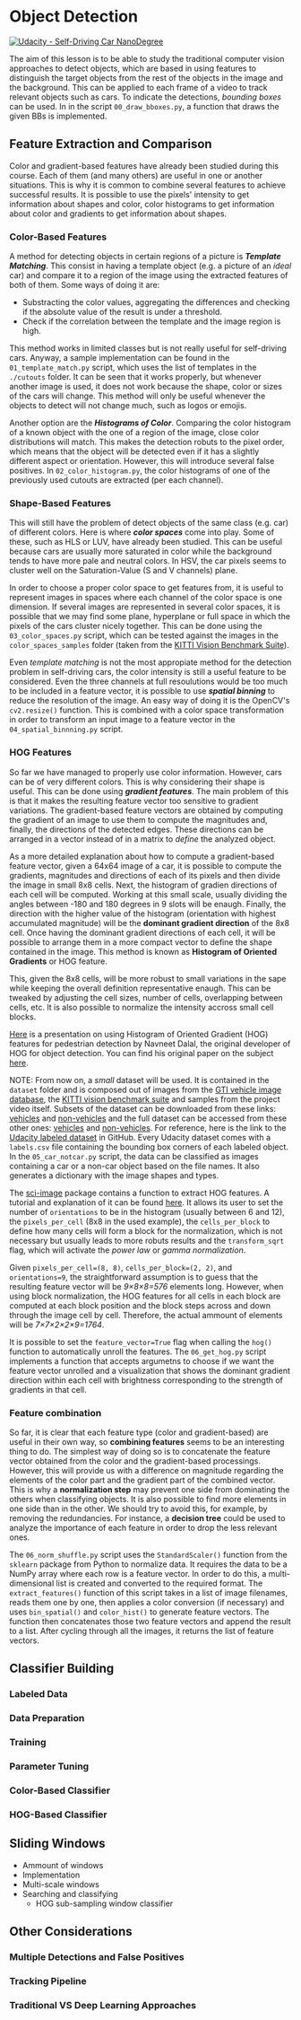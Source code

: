 # Object Detection

[![Udacity - Self-Driving Car NanoDegree](https://s3.amazonaws.com/udacity-sdc/github/shield-carnd.svg)](http://www.udacity.com/drive)

The aim of this lesson is to be able to study the traditional computer vision approaches to detect objects, which are based in using features to distinguish the target objects from the rest of the objects in the image and the background. This can be applied to each frame of a video to track relevant objects such as cars. To indicate the detections, *bounding boxes* can be used. In in the script `00_draw_bboxes.py`, a function that draws the given BBs is implemented. 


## Feature Extraction and Comparison
Color and gradient-based features have already been studied during this course. Each of them (and many others) are useful in one or another situations. This is why it is common to combine several features to achieve successful results. It is possible to use the pixels' intensity to get information about shapes and color, color histograms to get information about color and gradients to get information about shapes.

### Color-Based Features
A method for detecting objects in certain regions of a picture is ***Template Matching***. This consist in having a template object (e.g. a picture of an *ideal* car) and compare it to a region of the image using the extracted features of both of them. Some ways of doing it are:

- Substracting the color values, aggregating the differences and checking if the absolute value of the result is under a threshold.
- Check if the correlation between the template and the image region is high.

This method works in limited classes but is not really useful for self-driving cars. Anyway, a sample implementation can be found in the `01_template_match.py` script, which uses the list of templates in the `./cutouts` folder. It can be seen that it works properly, but whenever another image is used, it does not work because the shape, color or sizes of the cars will change. This method will only be useful whenever the objects to detect will not change much, such as logos or emojis.

Another option are the ***Histograms of Color***. Comparing the color histogram of a known object with the one of a region of the image, close color distributions will match. This makes the detection robuts to the pixel order, which means that the object will be detected even if it has a slightly different aspect or orientation. However, this will introduce several false positives. In `02_color_histogram.py`, the color histograms of one of the previously used cutouts are extracted (per each channel).

### Shape-Based Features
This will still have the problem of detect objects of the same class (e.g. car) of different colors. Here is where ***color spaces*** come into play. Some of these, such as HLS or LUV, have already been studied. This can be useful because cars are usually more saturated in color while the background tends to have more pale and neutral colors. In HSV, the car pixels seems to cluster well on the Saturation-Value (S and V channels) plane.

In order to choose a proper color space to get features from, it is useful to represent images in spaces where each channel of the color space is one dimension. If several images are represented in several color spaces, it is possible that we may find some plane, hyperplane or full space in which the pixels of the cars cluster nicely together. This can be done using the `03_color_spaces.py` script, which can be tested against the images in the `color_spaces_samples` folder (taken from the [KITTI Vision Benchmark Suite](http://www.cvlibs.net/datasets/kitti/)).

Even *template matching* is not the most appropiate method for the detection problem in self-driving cars, the color intensity is still a useful feature to be considered. Even the three channels at full resoulutions would be too much to be included in a feature vector, it is possible to use ***spatial binning*** to reduce the resolution of the image. An easy way of doing it is the OpenCV's `cv2.resize()` function. This is combined with a color space transformation in order to transform an input image to a feature vector in the `04_spatial_binnning.py` script.

### HOG Features
So far we have managed to properly use color information. However, cars can be of very different colors. This is why considering their shape is useful. This can be done using ***gradient features***. The main problem of this is that it makes the resulting feature vector too sensitive to gradient variations. The gradient-based feature vectors are obtained by computing the gradient of an image to use them to compute the magnitudes and, finally, the directions of the detected edges. These directions can be arranged in a vector instead of in a matrix to *define* the analyzed object.

As a more detailed explanation about how to compute a gradient-based feature vector, given a 64x64 image of a car, it is possible to compute the gradients, magnitudes and directions of each of its pixels and then divide the image in small 8x8 cells. Next, the histogram of gradien directions of each cell will be computed. Working at this small scale, usually dividing the angles between -180 and 180 degrees in 9 slots will be enaugh. Finally, the direction with the higher value of the histogram (orientation with highest accumulated magnitude) will be the **dominant gradient direction** of the 8x8 cell. Once having the dominant gradient directions of each cell, it will be possible to arrange them in a more compact vector to define the shape contained in the image. This method is known as **Histogram of Oriented Gradients** or HOG feature.

This, given the 8x8 cells, will be more robust to small variations in the sape while keeping the overall definition representative enaugh. This can be tweaked by adjusting the cell sizes, number of cells, overlapping between cells, etc. It is also possible to normalize the intensity accross small cell blocks.

[Here](https://www.youtube.com/watch?v=7S5qXET179I) is a presentation on using Histogram of Oriented Gradient (HOG) features for pedestrian detection by Navneet Dalal, the original developer of HOG for object detection. You can find his original paper on the subject [here](http://lear.inrialpes.fr/people/triggs/pubs/Dalal-cvpr05.pdf). 

NOTE: From now on, a *small* dataset will be used. It is contained in the `dataset` folder and is composed out of images from the [GTI vehicle image database](http://www.gti.ssr.upm.es/data/Vehicle_database.html), the [KITTI vision benchmark suite](http://www.cvlibs.net/datasets/kitti/) and samples from the project video itself. Subsets of the dataset can be downloaded from these links: [vehicles](https://s3.amazonaws.com/udacity-sdc/Vehicle_Tracking/vehicles_smallset.zip) and [non-vehicles](https://s3.amazonaws.com/udacity-sdc/Vehicle_Tracking/non-vehicles_smallset.zip) and the full dataset can be accessed from these other ones: [vehicles](https://s3.amazonaws.com/udacity-sdc/Vehicle_Tracking/vehicles.zip) and [non-vehicles](https://s3.amazonaws.com/udacity-sdc/Vehicle_Tracking/non-vehicles.zip). For reference, here is the link to the [Udacity labeled dataset](https://github.com/udacity/self-driving-car/tree/master/annotations) in GitHub. Every Udacity dataset comes with a `labels.csv` file containing the bounding box corners of each labeled object. In the `05_car_notcar.py` script, the data can be classified as images containing a car or a non-car object based on the file names. It also generates a dictionary with the image shapes and types.

The [sci-image](http://scikit-image.org/) package contains a function to extract HOG features. A tutorial and explanation of it can be found [here](https://scikit-image.org/docs/dev/auto_examples/features_detection/plot_hog.html). It allows its user to set the number of `orientations` to be in the histogram (usually between 6 and 12), the `pixels_per_cell` (8x8 in the used example), the `cells_per_block` to define how many cells will form a block for the normalization, which is not necessary but usually leads to more robuts results and the `transform_sqrt` flag, which will activate the *power law* or *gamma normalization*. 

Given `pixels_per_cell=(8, 8)`, `cells_per_block=(2, 2)`, and `orientations=9`, the straightforward assumption is to guess that the resulting feature vector will be *9×8×8=576* elements long. However, when using block normalization, the HOG features for all cells in each block are computed at each block position and the block steps across and down through the image cell by cell. Therefore, the actual ammount of elements will be *7×7×2×2×9=1764*.

It is possible to set the `feature_vector=True` flag when calling the `hog()` function to automatically unroll the features. The `06_get_hog.py` script implements a function that accepts argumetns to choose if we want the feature vector unrolled and a visualization that shows the dominant gradient direction within each cell with brightness corresponding to the strength of gradients in that cell.

### Feature combination
So far, it is clear that each feature type (color and gradient-based) are useful in their own way, so **combining features** seems to be an interesting thing to do. The simplest way of doing so is to concatenate the feature vector obtained from the color and the gradient-based processings. However, this will provide us with a difference on magnitude regarding the elements of the color part and the gradient part of the combined vector. This is why a **normalization step** may prevent one side from dominating the others when classifying objects. It is also possible to find more elements in one side than in the other. We should try to avoid this, for example, by removing the redundancies. For instance, a **decision tree** could be used to analyze the importance of each feature in order to drop the less relevant ones.

The `06_norm_shuffle.py` script uses the `StandardScaler()` function from the `sklearn` package from Python to normalize data. It requires the data to be a NumPy array where each row is a feature vector. In order to do this, a multi-dimensional list is created and converted to the required format. The `extract_features()` function of this script takes in a list of image filenames, reads them one by one, then applies a color conversion (if necessary) and uses `bin_spatial()` and `color_hist()` to generate feature vectors. The function then concatenates those two feature vectors and append the result to a list. After cycling through all the images, it returns the list of feature vectors.


## Classifier Building

### Labeled Data
### Data Preparation
### Training
### Parameter Tuning

### Color-Based Classifier
### HOG-Based Classifier


## Sliding Windows
- Ammount of windows
- Implementation
- Multi-scale windows
- Searching and classifying
  - HOG sub-sampling window classifier


## Other Considerations
### Multiple Detections and False Positives
### Tracking Pipeline
### Traditional VS Deep Learning Approaches






